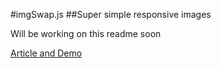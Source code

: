 #imgSwap.js
##Super simple responsive images

Will be working on this readme soon

[Article and Demo](http://darbybrown.com/2013/09/09/imgswap-super-simple-responsive-images.html) 